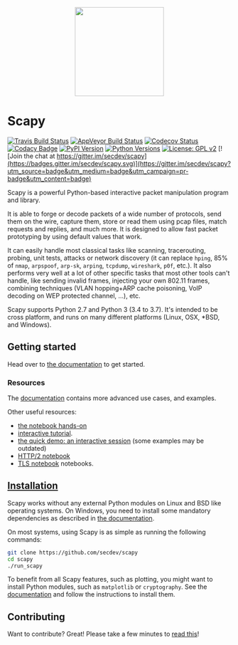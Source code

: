 <p align="center">
<img src="doc/scapy_logo.png" width=200>
</p>

<!-- start_ppi_description -->

# Scapy

[![Travis Build Status](https://travis-ci.com/secdev/scapy.svg?branch=master)](https://travis-ci.com/secdev/scapy)
[![AppVeyor Build Status](https://ci.appveyor.com/api/projects/status/github/secdev/scapy?svg=true)](https://ci.appveyor.com/project/secdev/scapy)
[![Codecov Status](https://codecov.io/gh/secdev/scapy/branch/master/graph/badge.svg)](https://codecov.io/gh/secdev/scapy)
[![Codacy Badge](https://api.codacy.com/project/badge/Grade/30ee6772bb264a689a2604f5cdb0437b)](https://www.codacy.com/app/secdev/scapy?utm_source=github.com&utm_medium=referral&utm_content=secdev/scapy&utm_campaign=Badge_Grade)
[![PyPI Version](https://img.shields.io/pypi/v/scapy.svg)](https://pypi.python.org/pypi/scapy/)
[![Python Versions](https://img.shields.io/pypi/pyversions/scapy.svg)](https://pypi.python.org/pypi/scapy/)
[![License: GPL v2](https://img.shields.io/badge/License-GPL%20v2-blue.svg)](LICENSE)
[![Join the chat at https://gitter.im/secdev/scapy](https://badges.gitter.im/secdev/scapy.svg)](https://gitter.im/secdev/scapy?utm_source=badge&utm_medium=badge&utm_campaign=pr-badge&utm_content=badge)

Scapy is a powerful Python-based interactive packet manipulation program and
library.

It is able to forge or decode packets of a wide number of protocols, send them
on the wire, capture them, store or read them using pcap files, match requests
and replies, and much more. It is designed to allow fast packet prototyping by
using default values that work.

It can easily handle most classical tasks like scanning, tracerouting, probing,
unit tests, attacks or network discovery (it can replace `hping`, 85% of `nmap`,
`arpspoof`, `arp-sk`, `arping`, `tcpdump`, `wireshark`, `p0f`, etc.). It also
performs very well at a lot of other specific tasks that most other tools can't
handle, like sending invalid frames, injecting your own 802.11 frames, combining
techniques (VLAN hopping+ARP cache poisoning, VoIP decoding on WEP protected
channel, ...), etc.

Scapy supports Python 2.7 and Python 3 (3.4 to 3.7). It's intended to
be cross platform, and runs on many different platforms (Linux, OSX,
\*BSD, and Windows).

## Getting started

Head over to [the documentation](https://scapy.readthedocs.io/) to get started.

### Resources

The [documentation](http://scapy.readthedocs.io/en/latest/) contains more
advanced use cases, and examples.

Other useful resources:

- [the notebook hands-on](https://github.com/secdev/scapy/blob/master/doc/notebooks/Scapy%20in%2015%20minutes.ipynb)
-  [interactive tutorial](http://scapy.readthedocs.io/en/latest/usage.html#interactive-tutorial).
- [the quick demo: an interactive session](http://scapy.readthedocs.io/en/latest/introduction.html#quick-demo)
(some examples may be outdated)
- [HTTP/2 notebook](doc/notebooks/HTTP_2_Tuto.ipynb)
- [TLS notebook](doc/notebooks/tls)
notebooks.

## [Installation](http://scapy.readthedocs.io/en/latest/installation.html)

Scapy works without any external Python modules on Linux and BSD like operating
systems. On Windows, you need to install some mandatory dependencies as
described in [the
documentation](http://scapy.readthedocs.io/en/latest/installation.html#windows).

On most systems, using Scapy is as simple as running the following commands:

```bash
git clone https://github.com/secdev/scapy
cd scapy
./run_scapy
```

To benefit from all Scapy features, such as plotting, you might want to install
Python modules, such as `matplotlib` or `cryptography`. See the
[documentation](http://scapy.readthedocs.io/en/latest/installation.html) and
follow the instructions to install them.

<!-- stop_ppi_description -->

## Contributing

Want to contribute? Great! Please take a few minutes to
[read this](CONTRIBUTING.md)!
